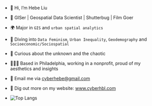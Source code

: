- 👋 Hi, I’m Hebe Liu
- 🎨 GISer | Geospatial Data Scientist | Shutterbug | Film Goer
- 🌍 Major in `GIS` and `urban spatial analytics`
- 🍻 Diving into `Data Feminism`, `Urban Inequality`, `Geodemography` and `Socioeconomic/Sociospatial`
- 🧠 Curious about the unknown and the chaotic
- 👩🏻‍🎨 Based in Philadelphia, working in a nonprofit, proud of my aesthetics and insights
- 📧 Email me via cyberhebe@gmail.com
- 👀 Dig out more on my website: www.cyberhbl.com

- ![Top Langs](https://github-readme-stats.vercel.app/api/top-langs/?username=cyber-hbliu&layout=compact)

<!---
shevilovia/shevilovia is a ✨ special ✨ repository because its `README.md` (this file) appears on your GitHub profile.
You can click the Preview link to take a look at your changes.
--->
